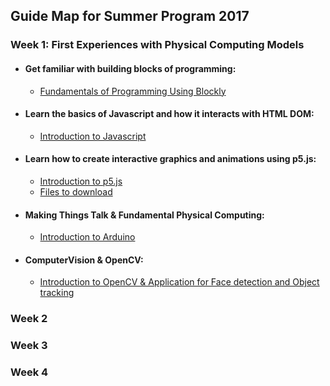 ## Guide Map for Summer Program 2017

### Week 1: First Experiences with Physical Computing Models
* #### Get familiar with building blocks of programming: 
    * [Fundamentals of Programming Using Blockly](https://github.com/skyrockprojects/summer-program-2017/wiki/Fundamentals-of-Programming-Using-Blockly)

* #### Learn the basics of Javascript and how it interacts with HTML DOM: 
    * [Introduction to Javascript](https://github.com/skyrockprojects/javascript-intro/wiki)
    
* #### Learn how to create interactive graphics and animations using p5.js: 
    * [Introduction to p5.js](https://github.com/skyrockprojects/p5js-intro/wiki/Introduction-to-p5.js)
    * [Files to download](https://github.com/skyrockprojects/p5js-intro/)
    
* #### Making Things Talk & Fundamental Physical Computing: 
    * [Introduction to Arduino](https://github.com/skyrockprojects/summer-program-2017/wiki/Introduction-of-Arduino)
    
* #### ComputerVision & OpenCV: 
    * [Introduction to OpenCV & Application for Face detection and Object tracking](https://github.com/skyrockprojects/summer-program-2017/wiki/OpenCV-FaceTracker)

### Week 2

### Week 3

### Week 4


